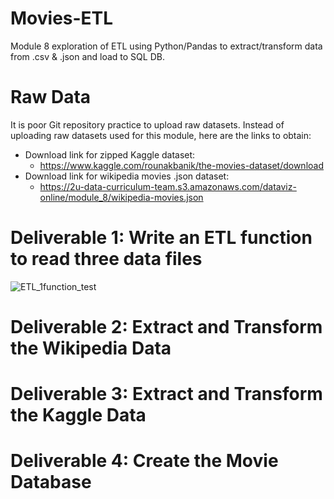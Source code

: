 # Movies-ETL
Module 8 exploration of ETL using Python/Pandas to extract/transform data from .csv &amp; .json and load to SQL DB.


# Raw Data
It is poor Git repository practice to upload raw datasets.  Instead of uploading raw datasets used for this module, here are the links to obtain:
- Download link for zipped Kaggle dataset:  
  - https://www.kaggle.com/rounakbanik/the-movies-dataset/download
- Download link for wikipedia movies .json dataset:  
  - https://2u-data-curriculum-team.s3.amazonaws.com/dataviz-online/module_8/wikipedia-movies.json
  
# Deliverable 1:  Write an ETL function to read three data files

![ETL_1function_test](/ETL_1function_test.ipynb)


# Deliverable 2: Extract and Transform the Wikipedia Data

# Deliverable 3: Extract and Transform the Kaggle Data

# Deliverable 4: Create the Movie Database
